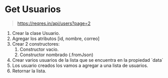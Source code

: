 
# Get Usuarios

> https://reqres.in/api/users?page=2

1. Crear la clase Usuario.
2. Agregar los atributos [id, nombre, correo]
3. Crear 2 constructores:
    1. Constructor vacio.
    2. Constructor nombrado (.fromJson) 
4. Crear varios usuarios de la lista que se encuentra en la propiedad ´data´ 
5. Los usuario creados los vamos a agregar a una lista de usuarios.
6. Retornar la lista. 